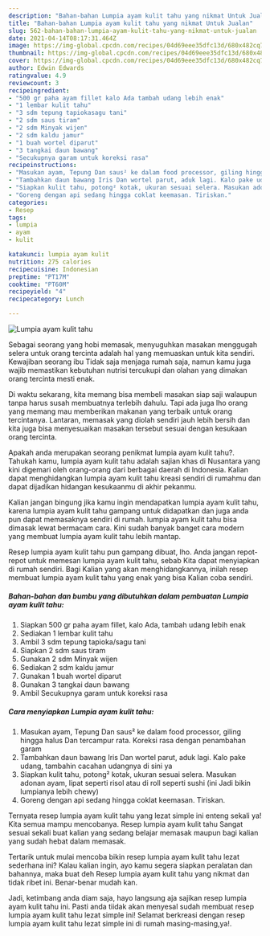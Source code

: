 ```yaml
---
description: "Bahan-bahan Lumpia ayam kulit tahu yang nikmat Untuk Jualan"
title: "Bahan-bahan Lumpia ayam kulit tahu yang nikmat Untuk Jualan"
slug: 562-bahan-bahan-lumpia-ayam-kulit-tahu-yang-nikmat-untuk-jualan
date: 2021-04-14T08:17:31.464Z
image: https://img-global.cpcdn.com/recipes/04d69eee35dfc13d/680x482cq70/lumpia-ayam-kulit-tahu-foto-resep-utama.jpg
thumbnail: https://img-global.cpcdn.com/recipes/04d69eee35dfc13d/680x482cq70/lumpia-ayam-kulit-tahu-foto-resep-utama.jpg
cover: https://img-global.cpcdn.com/recipes/04d69eee35dfc13d/680x482cq70/lumpia-ayam-kulit-tahu-foto-resep-utama.jpg
author: Edwin Edwards
ratingvalue: 4.9
reviewcount: 3
recipeingredient:
- "500 gr paha ayam fillet kalo Ada tambah udang lebih enak"
- "1 lembar kulit tahu"
- "3 sdm tepung tapiokasagu tani"
- "2 sdm saus tiram"
- "2 sdm Minyak wijen"
- "2 sdm kaldu jamur"
- "1 buah wortel diparut"
- "3 tangkai daun bawang"
- "Secukupnya garam untuk koreksi rasa"
recipeinstructions:
- "Masukan ayam, Tepung Dan saus² ke dalam food processor, giling hingga halus Dan tercampur rata. Koreksi rasa dengan penambahan garam"
- "Tambahkan daun bawang Iris Dan wortel parut, aduk lagi. Kalo pake udang, tambahin cacahan udangnya di sini ya"
- "Siapkan kulit tahu, potong² kotak, ukuran sesuai selera. Masukan adonan ayam, lipat seperti risol atau di roll seperti sushi (ini Jadi bikin lumpianya lebih chewy)"
- "Goreng dengan api sedang hingga coklat keemasan. Tiriskan."
categories:
- Resep
tags:
- lumpia
- ayam
- kulit

katakunci: lumpia ayam kulit 
nutrition: 275 calories
recipecuisine: Indonesian
preptime: "PT17M"
cooktime: "PT60M"
recipeyield: "4"
recipecategory: Lunch

---
```



![Lumpia ayam kulit tahu](https://img-global.cpcdn.com/recipes/04d69eee35dfc13d/680x482cq70/lumpia-ayam-kulit-tahu-foto-resep-utama.jpg)

Sebagai seorang yang hobi memasak, menyuguhkan masakan menggugah selera untuk orang tercinta adalah hal yang memuaskan untuk kita sendiri. Kewajiban seorang ibu Tidak saja menjaga rumah saja, namun kamu juga wajib memastikan kebutuhan nutrisi tercukupi dan olahan yang dimakan orang tercinta mesti enak.

Di waktu  sekarang, kita memang bisa membeli masakan siap saji walaupun tanpa harus susah membuatnya terlebih dahulu. Tapi ada juga lho orang yang memang mau memberikan makanan yang terbaik untuk orang tercintanya. Lantaran, memasak yang diolah sendiri jauh lebih bersih dan kita juga bisa menyesuaikan masakan tersebut sesuai dengan kesukaan orang tercinta. 



Apakah anda merupakan seorang penikmat lumpia ayam kulit tahu?. Tahukah kamu, lumpia ayam kulit tahu adalah sajian khas di Nusantara yang kini digemari oleh orang-orang dari berbagai daerah di Indonesia. Kalian dapat menghidangkan lumpia ayam kulit tahu kreasi sendiri di rumahmu dan dapat dijadikan hidangan kesukaanmu di akhir pekanmu.

Kalian jangan bingung jika kamu ingin mendapatkan lumpia ayam kulit tahu, karena lumpia ayam kulit tahu gampang untuk didapatkan dan juga anda pun dapat memasaknya sendiri di rumah. lumpia ayam kulit tahu bisa dimasak lewat bermacam cara. Kini sudah banyak banget cara modern yang membuat lumpia ayam kulit tahu lebih mantap.

Resep lumpia ayam kulit tahu pun gampang dibuat, lho. Anda jangan repot-repot untuk memesan lumpia ayam kulit tahu, sebab Kita dapat menyiapkan di rumah sendiri. Bagi Kalian yang akan menghidangkannya, inilah resep membuat lumpia ayam kulit tahu yang enak yang bisa Kalian coba sendiri.

<!--inarticleads1-->

##### Bahan-bahan dan bumbu yang dibutuhkan dalam pembuatan Lumpia ayam kulit tahu:

1. Siapkan 500 gr paha ayam fillet, kalo Ada, tambah udang lebih enak
1. Sediakan 1 lembar kulit tahu
1. Ambil 3 sdm tepung tapioka/sagu tani
1. Siapkan 2 sdm saus tiram
1. Gunakan 2 sdm Minyak wijen
1. Sediakan 2 sdm kaldu jamur
1. Gunakan 1 buah wortel diparut
1. Gunakan 3 tangkai daun bawang
1. Ambil Secukupnya garam untuk koreksi rasa




<!--inarticleads2-->

##### Cara menyiapkan Lumpia ayam kulit tahu:

1. Masukan ayam, Tepung Dan saus² ke dalam food processor, giling hingga halus Dan tercampur rata. Koreksi rasa dengan penambahan garam
1. Tambahkan daun bawang Iris Dan wortel parut, aduk lagi. Kalo pake udang, tambahin cacahan udangnya di sini ya
1. Siapkan kulit tahu, potong² kotak, ukuran sesuai selera. Masukan adonan ayam, lipat seperti risol atau di roll seperti sushi (ini Jadi bikin lumpianya lebih chewy)
1. Goreng dengan api sedang hingga coklat keemasan. Tiriskan.




Ternyata resep lumpia ayam kulit tahu yang lezat simple ini enteng sekali ya! Kita semua mampu mencobanya. Resep lumpia ayam kulit tahu Sangat sesuai sekali buat kalian yang sedang belajar memasak maupun bagi kalian yang sudah hebat dalam memasak.

Tertarik untuk mulai mencoba bikin resep lumpia ayam kulit tahu lezat sederhana ini? Kalau kalian ingin, ayo kamu segera siapkan peralatan dan bahannya, maka buat deh Resep lumpia ayam kulit tahu yang nikmat dan tidak ribet ini. Benar-benar mudah kan. 

Jadi, ketimbang anda diam saja, hayo langsung aja sajikan resep lumpia ayam kulit tahu ini. Pasti anda tiidak akan menyesal sudah membuat resep lumpia ayam kulit tahu lezat simple ini! Selamat berkreasi dengan resep lumpia ayam kulit tahu lezat simple ini di rumah masing-masing,ya!.

